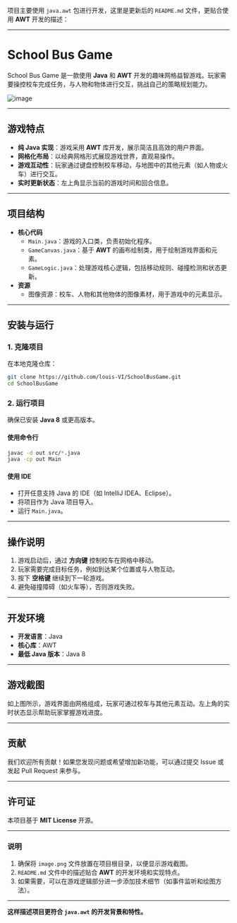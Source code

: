 项目主要使用 `java.awt` 包进行开发，这里是更新后的 `README.md` 文件，更贴合使用 **AWT** 开发的描述：

---

# School Bus Game

School Bus Game 是一款使用 **Java** 和 **AWT** 开发的趣味网格益智游戏。玩家需要操控校车完成任务，与人物和物体进行交互，挑战自己的策略规划能力。

![image](https://github.com/user-attachments/assets/d495d4f0-7dd6-4b0f-9ae4-743de65196c6)


---

## 游戏特点

- **纯 Java 实现**：游戏采用 **AWT** 库开发，展示简洁且高效的用户界面。
- **网格化布局**：以经典网格形式展现游戏世界，直观易操作。
- **游戏互动性**：玩家通过键盘控制校车移动，与地图中的其他元素（如人物或火车）进行交互。
- **实时更新状态**：左上角显示当前的游戏时间和回合信息。

---

## 项目结构

- **核心代码**
  - `Main.java`：游戏的入口类，负责初始化程序。
  - `GameCanvas.java`：基于 **AWT** 的画布绘制类，用于绘制游戏界面和元素。
  - `GameLogic.java`：处理游戏核心逻辑，包括移动规则、碰撞检测和状态更新。
- **资源**
  - 图像资源：校车、人物和其他物体的图像素材，用于游戏中的元素显示。

---

## 安装与运行

### 1. **克隆项目**
在本地克隆仓库：
```bash
git clone https://github.com/louis-VI/SchoolBusGame.git
cd SchoolBusGame
```

### 2. **运行项目**
确保已安装 **Java 8** 或更高版本。

#### 使用命令行
```bash
javac -d out src/*.java
java -cp out Main
```

#### 使用 IDE
- 打开任意支持 Java 的 IDE（如 IntelliJ IDEA、Eclipse）。
- 将项目作为 Java 项目导入。
- 运行 `Main.java`。

---

## 操作说明

1. 游戏启动后，通过 **方向键** 控制校车在网格中移动。
2. 玩家需要完成目标任务，例如到达某个位置或与人物互动。
3. 按下 **空格键** 继续到下一轮游戏。
4. 避免碰撞障碍（如火车等），否则游戏失败。

---

## 开发环境

- **开发语言**：Java
- **核心库**：AWT
- **最低 Java 版本**：Java 8

---

## 游戏截图

如上图所示，游戏界面由网格组成，玩家可通过校车与其他元素互动。左上角的实时状态显示帮助玩家掌握游戏进度。

---

## 贡献

我们欢迎所有贡献！如果您发现问题或希望增加新功能，可以通过提交 Issue 或发起 Pull Request 来参与。

---

## 许可证

本项目基于 **MIT License** 开源。

---

### 说明
1. 确保将 `image.png` 文件放置在项目根目录，以便显示游戏截图。
2. `README.md` 文件中的描述贴合 **AWT** 的开发环境和实现特点。
3. 如果需要，可以在游戏逻辑部分进一步添加技术细节（如事件监听和绘图方法）。

--- 

**这样描述项目更符合 `java.awt` 的开发背景和特性。**
